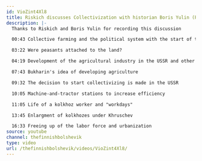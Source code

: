 ```yaml
---
id: VioZint4Xl8
title: Riskich discusses Collectivization with historian Boris Yulin (PART 1)
description: |-
  Thanks to Riskich and Boris Yulin for recording this discussion

  00:43 Collective farming and the political system with the start of the socialist rule

  03:22 Were peasants attached to the land?

  04:19 Development of the agricultural industry in the USSR and other countries

  07:43 Bukharin's idea of developing agriculture

  09:32 The decision to start collectivizing is made in the USSR

  10:05 Machine-and-tractor stations to increase efficiency

  11:05 Life of a kolkhoz worker and "workdays"

  13:45 Enlargment of kolkhozes under Khruschev

  16:33 Freeing up of the labor force and urbanization
source: youtube
channel: thefinnishbolshevik
type: video
url: /thefinnishbolshevik/videos/VioZint4Xl8/
---
```

